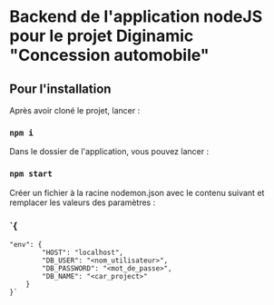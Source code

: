 # Backend de l'application nodeJS pour le projet Diginamic "Concession automobile"

## Pour l'installation

Après avoir cloné le projet, lancer :
### `npm i`

Dans le dossier de l'application, vous pouvez lancer : 
### `npm start`

Créer un fichier à la racine nodemon.json avec le contenu suivant et remplacer les valeurs des paramètres : 
### `{
    "env": {
            "HOST": "localhost",
            "DB_USER": "<nom_utilisateur>",
            "DB_PASSWORD": "<mot_de_passe>",
            "DB_NAME": "<car_project>"
        }
    }`
